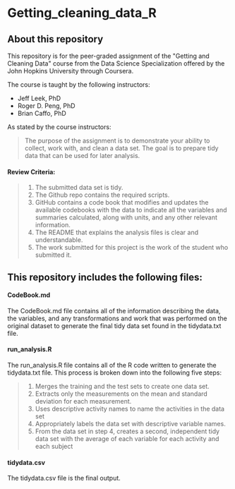 # Getting_cleaning_data_R
## About this repository

This repository is for the peer-graded assignment of the "Getting and Cleaning Data" course from the Data Science Specialization offered by the John Hopkins University through Coursera. 

The course is taught by the following instructors: 
  - Jeff Leek, PhD
  - Roger D. Peng, PhD
  - Brian Caffo, PhD

As stated by the course instructors:
> The purpose of the assignment is to demonstrate your ability to collect, work with, and clean a data set. The goal is to prepare tidy data that can be used for later analysis.

#### Review Criteria:
> 1. The submitted data set is tidy. 
> 2. The Github repo contains the required scripts.
> 3. GitHub contains a code book that modifies and updates the available codebooks with the data to indicate all the variables and summaries calculated, along with units, and any other relevant information.
> 4. The README that explains the analysis files is clear and understandable.
> 5. The work submitted for this project is the work of the student who submitted it.

## This repository includes the following files: 

#### CodeBook.md
The CodeBook.md file contains all of the information describing the data, the variables, and any transformations and work that was performed on the original dataset to generate the final tidy data set found in the tidydata.txt file. 

#### run_analysis.R
The run_analysis.R file contains all of the R code written to generate the tidydata.txt file. This process is broken down into the following five steps: 

> 1. Merges the training and the test sets to create one data set.
> 2. Extracts only the measurements on the mean and standard deviation for each measurement. 
> 3. Uses descriptive activity names to name the activities in the data set
> 4. Appropriately labels the data set with descriptive variable names. 
> 5. From the data set in step 4, creates a second, independent tidy data set with the average of each variable for each activity and each subject

#### tidydata.csv
The tidydata.csv file is the final output. 
